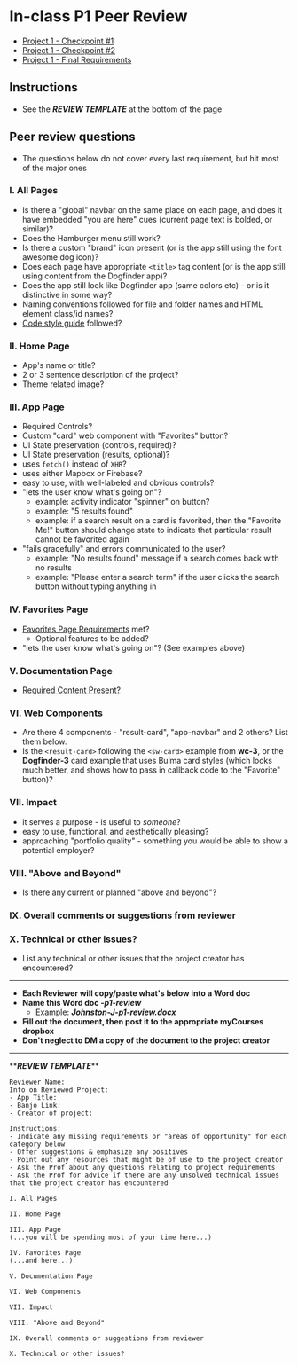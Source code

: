 # In-class P1 Peer Review

- [Project 1 - Checkpoint #1](p1-checkpoint-1.md)
- [Project 1 - Checkpoint #2](p1-checkpoint-2.md)
- [Project 1 - Final Requirements](p1-final.md)

## Instructions

- See the ***REVIEW TEMPLATE*** at the bottom of the page

## Peer review questions
- The questions below do not cover every last requirement, but hit most of the major ones

### I. All Pages
- Is there a "global" navbar on the same place on each page, and does it have embedded "you are here" cues (current page text is bolded, or similar)?
- Does the Hamburger menu still work?
- Is there a custom "brand" icon present (or is the app still using the font awesome dog icon)?
- Does each page have appropriate `<title>` tag content (or is the app still using content from the Dogfinder app)?
- Does the app still look like Dogfinder app (same colors etc) - or is it distinctive in some way?
- Naming conventions followed for file and folder names and HTML element class/id names?
- [Code style guide](330-code-style.md) followed?

### II. Home Page
- App's name or title?
- 2 or 3 sentence description of the project?
- Theme related image?

### III. App Page
- Required Controls?
- Custom "card" web component with "Favorites" button?
- UI State preservation (controls, required)?
- UI State preservation (results, optional)?
- uses `fetch()` instead of `XHR`?
- uses either Mapbox or Firebase?
- easy to use, with well-labeled and obvious controls?
- "lets the user know what's going on"?
  - example: activity indicator "spinner" on button?
  - example: "5 results found"
  - example: if a search result on a card is favorited, then the "Favorite Me!" button should change state to indicate that particular result cannot be favorited again
- "fails gracefully" and errors communicated to the user?
  - example: "No results found" message if a search comes back with no results
  - example: "Please enter a search term" if the user clicks the search button without typing anything in

### IV. Favorites Page
- [Favorites Page Requirements](p1-checkpoint-2.md#iv-functional-requirements---favorites-page) met?
  - Optional features to be added?
- "lets the user know what's going on"? (See examples above)

### V. Documentation Page
- [Required Content Present?](p1-checkpoint-2.md#v-content-requirements---aboutdocumentation-page)

### VI. Web Components
- Are there 4 components - "result-card", "app-navbar" and 2 others? List them below.
- Is the `<result-card>` following the `<sw-card>` example from **wc-3**, or the **Dogfinder-3** card example that uses Bulma card styles (which looks much better, and shows how to pass in callback code to the "Favorite" button)?

### VII. Impact

- it serves a purpose - is useful to *someone*?
- easy to use, functional, and aesthetically pleasing?
- approaching "portfolio quality" - something you would be able to show a potential employer?

### VIII. "Above and Beyond"
- Is there any current or planned "above and beyond"?


### IX. Overall comments or suggestions from reviewer

### X. Technical or other issues?
- List any technical or other issues that the project creator has encountered?


<hr>

- **Each Reviewer will copy/paste what's below into a Word doc**
- **Name this Word doc *<projectcreatorlastname-firstinitial>-p1-review***
  - Example: ***Johnston-J-p1-review.docx***
- **Fill out the document, then post it to the appropriate myCourses dropbox**
- **Don't neglect to DM a copy of the document to the project creator**

<hr> 
  
\*\****REVIEW TEMPLATE***\*\*

```
Reviewer Name:
Info on Reviewed Project:
- App Title:
- Banjo Link:
- Creator of project:

Instructions: 
- Indicate any missing requirements or "areas of opportunity" for each category below
- Offer suggestions & emphasize any positives
- Point out any resources that might be of use to the project creator
- Ask the Prof about any questions relating to project requirements
- Ask the Prof for advice if there are any unsolved technical issues that the project creator has encountered
  
I. All Pages
  
II. Home Page

III. App Page
(...you will be spending most of your time here...)
  
IV. Favorites Page
(...and here...)
  
V. Documentation Page
  
VI. Web Components

VII. Impact

VIII. "Above and Beyond"
  
IX. Overall comments or suggestions from reviewer
  
X. Technical or other issues?
```


